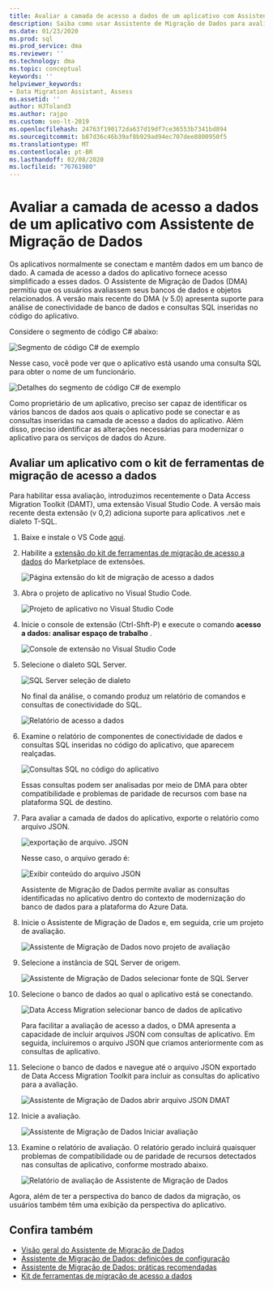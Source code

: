 ```yaml
---
title: Avaliar a camada de acesso a dados de um aplicativo com Assistente de Migração de Dados
description: Saiba como usar Assistente de Migração de Dados para avaliar a camada de acesso a dados de um aplicativo.
ms.date: 01/23/2020
ms.prod: sql
ms.prod_service: dma
ms.reviewer: ''
ms.technology: dma
ms.topic: conceptual
keywords: ''
helpviewer_keywords:
- Data Migration Assistant, Assess
ms.assetid: ''
author: HJToland3
ms.author: rajpo
ms.custom: seo-lt-2019
ms.openlocfilehash: 24763f190172da637d19df7ce36553b7341bd894
ms.sourcegitcommit: b87d36c46b39af8b929ad94ec707dee8800950f5
ms.translationtype: MT
ms.contentlocale: pt-BR
ms.lasthandoff: 02/08/2020
ms.locfileid: "76761980"
---
```

# <a name="assess-an-apps-data-access-layer-with-data-migration-assistant"></a>Avaliar a camada de acesso a dados de um aplicativo com Assistente de Migração de Dados

Os aplicativos normalmente se conectam e mantêm dados em um banco de dado. A camada de acesso a dados do aplicativo fornece acesso simplificado a esses dados. O Assistente de Migração de Dados (DMA) permitiu que os usuários avaliassem seus bancos de dados e objetos relacionados. A versão mais recente do DMA (v 5.0) apresenta suporte para análise de conectividade de banco de dados e consultas SQL inseridas no código do aplicativo.

Considere o segmento de código C# abaixo:

![Segmento de código C# de exemplo](../dma/media/dma-assess-app-data-layer/dma-sample-c-sharp-code-segment.png)

Nesse caso, você pode ver que o aplicativo está usando uma consulta SQL para obter o nome de um funcionário.

![Detalhes do segmento de código C# de exemplo](../dma/media/dma-assess-app-data-layer/dma-sample-c-sharp-code-detail.png)

Como proprietário de um aplicativo, preciso ser capaz de identificar os vários bancos de dados aos quais o aplicativo pode se conectar e as consultas inseridas na camada de acesso a dados do aplicativo. Além disso, preciso identificar as alterações necessárias para modernizar o aplicativo para os serviços de dados do Azure.

## <a name="assess-an-app-with-data-access-migration-toolkit"></a>Avaliar um aplicativo com o kit de ferramentas de migração de acesso a dados

Para habilitar essa avaliação, introduzimos recentemente o Data Access Migration Toolkit (DAMT), uma extensão Visual Studio Code. A versão mais recente desta extensão (v 0,2) adiciona suporte para aplicativos .net e dialeto T-SQL.

1. Baixe e instale o VS Code [aqui](https://code.visualstudio.com/download).
2. Habilite a [extensão do kit de ferramentas de migração de acesso a dados](https://marketplace.visualstudio.com/items?itemName=ms-databasemigration.data-access-migration-toolkit) do Marketplace de extensões.

   ![Página extensão do kit de migração de acesso a dados](../dma/media/dma-assess-app-data-layer/dma-damt-extension-page.png)

3. Abra o projeto de aplicativo no Visual Studio Code.

   ![Projeto de aplicativo no Visual Studio Code](../dma/media/dma-assess-app-data-layer/dma-app-project-in-vscode.png)

4. Inicie o console de extensão (Ctrl-Shft-P) e execute o comando **acesso a dados: analisar espaço de trabalho** .

   ![Console de extensão no Visual Studio Code](../dma/media/dma-assess-app-data-layer/dma-vscode-extension-console.png)

5. Selecione o dialeto SQL Server.

   ![SQL Server seleção de dialeto](../dma/media/dma-assess-app-data-layer/dma-sql-server-dialect.png)

   No final da análise, o comando produz um relatório de comandos e consultas de conectividade do SQL.

   ![Relatório de acesso a dados](../dma/media/dma-assess-app-data-layer/dma-data-access-report.png)

6. Examine o relatório de componentes de conectividade de dados e consultas SQL inseridas no código do aplicativo, que aparecem realçadas.

   ![Consultas SQL no código do aplicativo](../dma/media/dma-assess-app-data-layer/dma-sql-queries-in-app-code.png)

   Essas consultas podem ser analisadas por meio de DMA para obter compatibilidade e problemas de paridade de recursos com base na plataforma SQL de destino.

7. Para avaliar a camada de dados do aplicativo, exporte o relatório como arquivo JSON.

   ![exportação de arquivo. JSON](../dma/media/dma-assess-app-data-layer/dma-json-file-export.png)

   Nesse caso, o arquivo gerado é:

   ![Exibir conteúdo do arquivo JSON](../dma/media/dma-assess-app-data-layer/dma-json-file-contents.png)

   Assistente de Migração de Dados permite avaliar as consultas identificadas no aplicativo dentro do contexto de modernização do banco de dados para a plataforma do Azure Data.

8. Inicie o Assistente de Migração de Dados e, em seguida, crie um projeto de avaliação.

   ![Assistente de Migração de Dados novo projeto de avaliação](../dma/media/dma-assess-app-data-layer/dma-new-assessment-project.png)

9. Selecione a instância de SQL Server de origem.

   ![Assistente de Migração de Dados selecionar fonte de SQL Server](../dma/media/dma-assess-app-data-layer/dma-select-sql-source.png)

10. Selecione o banco de dados ao qual o aplicativo está se conectando.

    ![Data Access Migration selecionar banco de dados de aplicativo](../dma/media/dma-assess-app-data-layer/dma-select-app-database.png)

    Para facilitar a avaliação de acesso a dados, o DMA apresenta a capacidade de incluir arquivos JSON com consultas de aplicativo. Em seguida, incluiremos o arquivo JSON que criamos anteriormente com as consultas de aplicativo.

11. Selecione o banco de dados e navegue até o arquivo JSON exportado de Data Access Migration Toolkit para incluir as consultas do aplicativo para a avaliação.

    ![Assistente de Migração de Dados abrir arquivo JSON DMAT](../dma/media/dma-assess-app-data-layer/dma-open-damt-json-file.png)

12. Inicie a avaliação.

    ![Assistente de Migração de Dados Iniciar avaliação](../dma/media/dma-assess-app-data-layer/dma-start-assessment.png)

13. Examine o relatório de avaliação. O relatório gerado incluirá quaisquer problemas de compatibilidade ou de paridade de recursos detectados nas consultas de aplicativo, conforme mostrado abaixo.

    ![Relatório de avaliação de Assistente de Migração de Dados](../dma/media/dma-assess-app-data-layer/dma-assessment-report.png)

Agora, além de ter a perspectiva do banco de dados da migração, os usuários também têm uma exibição da perspectiva do aplicativo.

## <a name="see-also"></a>Confira também

* [Visão geral do Assistente de Migração de Dados](../dma/dma-overview.md)
* [Assistente de Migração de Dados: definições de configuração](../dma/dma-configurationsettings.md)
* [Assistente de Migração de Dados: práticas recomendadas](../dma/dma-bestpractices.md)
* [Kit de ferramentas de migração de acesso a dados](https://marketplace.visualstudio.com/items?itemName=ms-databasemigration.data-access-migration-toolkit)